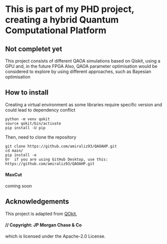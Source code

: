 # This is part of my PHD project, creating a hybrid Quantum Computational Platform
## Not completet yet
This project consists of different QAOA simulations based on Qiskit, using a GPU and, in the future FPGA
Also, QAOA parameter optimisation would be considered to explore by using different approaches, such as Bayesian optimisation

## How to install 

Creating a virtual environment as some libraries require specific version and could lead to dependency conflict 
```
python -m venv qokit
source qokit/bin/activate
pip install -U pip
```

Then, need to clone the repository 
```
git clone https://github.com/amiraliz93/QAOAHP.git
cd main/
pip install -e
Or  if you are using GitHub Desktop, use this:
https://github.com/amiraliz93/QAOAHP.git
```

#### MaxCut
coming soon

## Acknowledgements

This project is adapted from [QOkit](https://github.com/jpmorganchase/QOKit/tree/main), 
#### // Copyright: JP Morgan Chase & Co
which is licensed under the Apache-2.0 License.
